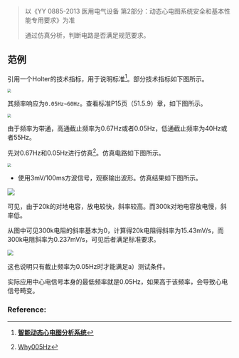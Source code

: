 > 以《YY 0885-2013 医用电气设备 第2部分：动态心电图系统安全和基本性能专用要求》为准
>
> 通过仿真分析，判断电路是否满足规范要求。

## 范例

引用一个Holter的技术指标，用于说明标准[^1]。部分技术指标如下图所示。

<img src="http://www.mythbird.com:8000/f/89da9cae6dd44a39aead/?dl=1" style="zoom:50%;" />



其频率响应为`0.05Hz~60Hz`。查看标准P15页（51.5.9）章，如下图所示。

<img src="http://www.mythbird.com:8000/f/35c9aec57b504e639714/?dl=1" style="zoom: 50%;" />

由于频率为带通，高通截止频率为0.67Hz或者0.05Hz，低通截止频率为40Hz或者55Hz。

先对0.67Hz和0.05Hz进行仿真[^2]。仿真电路如下图所示。

<img src="http://www.mythbird.com:8000/f/b603cafd38f84fe9bdf0/?dl=1" style="zoom:50%;" />

- 使用3mV/100ms方波信号，观察输出波形。仿真结果如下图所示。

![](http://www.mythbird.com:8000/f/7223fd17b9df4185ac67/?dl=1)

可见，由于20k的对地电容，放电较快，斜率较高。而300k对地电容放电慢，斜率低。

从图中可见300k电阻的斜率基本为0，计算得20k电阻得斜率为15.43mV/s，而300k电阻斜率为0.237mV/s，可见后者满足标准要求。

<img src="http://www.mythbird.com:8000/f/e3a16584baa848b4bcb7/?dl=1" style="zoom: 80%;" />

这也说明只有截止频率为0.05Hz时才能满足a）测试条件。

实际应用中心电信号本身的最低频率就是0.05Hz，如果高于该频率，会导致心电信号畸变。





### Reference:

[^1]: [**智能动态心电图分析系统**](http://beneware.com.cn/pages/product_detail01.html)
[^2]: [Why005Hz](http://www.mythbird.com:8000/f/27680b2909fc4b13a5aa/?dl=1)


